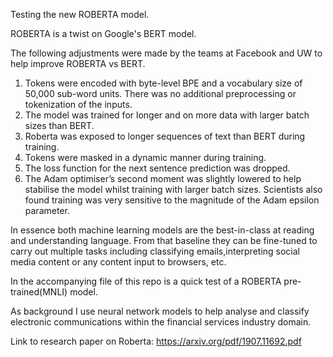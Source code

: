  
Testing the new ROBERTA model. 

ROBERTA is a twist on Google's BERT model.

The following adjustments were made by the teams at Facebook and UW to help improve ROBERTA vs BERT.

1. Tokens were encoded with byte-level BPE and a vocabulary size of 50,000 sub-word units. There was no additional           preprocessing or tokenization of the inputs. 
2. The model was trained for longer and on more data with larger batch sizes than BERT.
3. Roberta was exposed to longer sequences of text than BERT during training.
4. Tokens were masked in a dynamic manner during training.
5. The loss function for the next sentence prediction was dropped. 
6. The Adam optimiser’s second moment was slightly lowered to help stabilise the model whilst training with larger batch sizes. Scientists also found training was very sensitive to  the magnitude of the Adam epsilon parameter.


In essence both machine learning models are the best-in-class at reading and understanding language. From that baseline they can be fine-tuned to carry out multiple tasks including classifying emails,interpreting social media content or any content input to browsers, etc.

In the accompanying file of this repo is a quick test of a ROBERTA pre-trained(MNLI) model.  

As background I use neural network models to help analyse and classify electronic communications within the financial services industry domain. 
  
Link to research paper on Roberta:
https://arxiv.org/pdf/1907.11692.pdf
